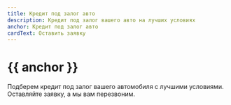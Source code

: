 ```yaml
---
title: Кредит под залог авто
description: Кредит под залог вашего авто на лучших условиях
anchor: Кредит под залог авто
cardText: Оставить заявку
---
```

# {{ anchor }}

Подберем кредит под залог вашего автомобиля с лучшими условиями.
Оставляйте заявку, а мы вам перезвоним.
